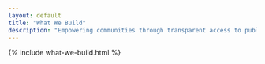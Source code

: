 ```yaml
---
layout: default
title: "What We Build"
description: "Empowering communities through transparent access to public information"
---
```


{% include what-we-build.html %}
